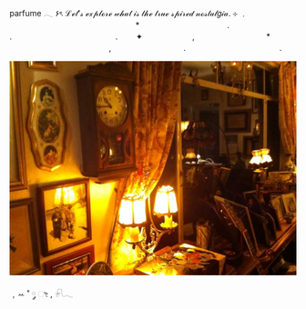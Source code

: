 parfume
𓂃 ۶ৎ ℒℯ𝓉'𝓈 ℯ𝓍𝓅𝓁ℴ𝓇ℯ 𝓌𝒽𝒶𝓉 𝒾𝓈 𝓉𝒽ℯ 𝓉𝓇𝓊ℯ 𝓈𝓅𝒾𝓇ℯ𝒹 𝓃ℴ𝓈𝓉𝒶𝓁𝑔𝒾𝒶.  ⊹    ﹒⠀⠀⠀⠀⠀⠀⠀⠀⠀⠀⠀⠀⠀ 　　　　　　*　　　　　　　　　　　. .　　　　　　　　　　　　　. 　　✦⠀　   　　　,　　　　　　　　　* 　　　　　⠀　　　　⠀　　, ⠀⠀⠀⠀⠀⠀⠀⠀⠀⠀⠀⠀.　　　　　 　　⠀　　　⠀.　


![image alt](https://github.com/old-perfume/O-d-P-/blob/main/82424f28-d271-426a-aff9-b8a465900d2f.jpeg?raw=true)







﹐ꕀ ˚ ༘ ೀ , 𓍯𓂃 
